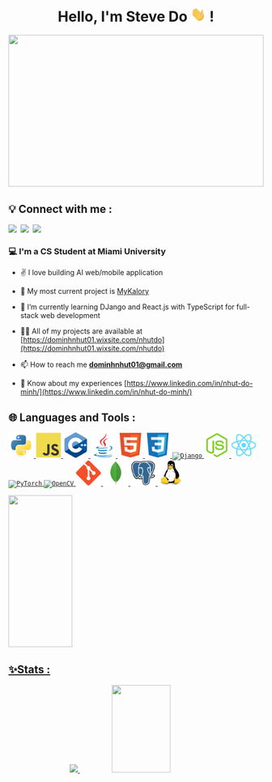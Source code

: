 
<h1 align="center"> Hello, I'm Steve Do <img src="https://raw.githubusercontent.com/ABSphreak/ABSphreak/master/gifs/Hi.gif" width="30px"> ! </h1>
<!-- <img src="https://user-images.githubusercontent.com/54361799/108709847-4409a300-7539-11eb-8481-274ec80833a1.png" style='margin-right:"1200px";margin-left:250px;'/> -->
<img src="https://raw.githubusercontent.com/rahulbanerjee26/githubProfileReadmeGenerator/main/banners/banner3.gif" width="100%" height="300px"/>


## 💡 Connect with me :
<p align="left"> 
<a href="https://www.linkedin.com/in/nhut-do-minh/"><img src="https://img.shields.io/badge/-Steve%20Do-0077B5?style=for-the-badge&logo=Linkedin&logoColor=white"/></a>&nbsp
<a href="https://dominhnhut01.wixsite.com/nhutdo" target="_blank"><img src="https://img.shields.io/website?label=Steve%20Do&style=for-the-badge&up_color=9FEF00&url=https://dominhnhut01.wixsite.com/nhutdo" /></a>&nbsp
   <a href="mailto:dominhnhut01@gmail.com">
    <img src="https://img.shields.io/badge/-Gmail-c14438?style=for-the-badge&logo=Gmail&logoColor=white&link=mailto:dominhnhut01@gmail.com" />
  </a>
</p>

<h3> 💻 I'm a CS Student at Miami University</h3>

- ✌ I love building AI web/mobile application

- 🔭 My most current project is [MyKalory](https://github.com/dominhnhut01/revolutionuc2023)

- 🌱 I’m currently learning DJango and React.js with TypeScript for full-stack web development

- 👨‍💻 All of my projects are available at [https://dominhnhut01.wixsite.com/nhutdo](https://dominhnhut01.wixsite.com/nhutdo)

- 📫 How to reach me **dominhnhut01@gmail.com**

- 📄 Know about my experiences [https://www.linkedin.com/in/nhut-do-minh/](https://www.linkedin.com/in/nhut-do-minh/)

## 🌐 Languages and Tools :
<p align="left">
    <a href="https://www.python.org/" target="_blank"> 
        <code><img src="https://raw.githubusercontent.com/devicons/devicon/2809b567852a4648062a2d3e7c1c531367458c0b/icons/python/python-original.svg" alt="python" width="50" height="50"/></code> 
    </a> 
    <a href="https://www.javascript.com/" target="_blank"> 
        <code><img src="https://raw.githubusercontent.com/devicons/devicon/2809b567852a4648062a2d3e7c1c531367458c0b/icons/javascript/javascript-original.svg" alt="JavaScript" width="50" height="50"/></code> 
    </a> 
    <a href="https://devdocs.io/cpp/" target="_blank"> 
        <code><img src="https://raw.githubusercontent.com/devicons/devicon/2809b567852a4648062a2d3e7c1c531367458c0b/icons/cplusplus/cplusplus-original.svg" alt="c++" width="50" height="50"/></code> 
    </a>
    <a href="https://www.java.com/en/" target="_blank"> 
        <code><img src="https://raw.githubusercontent.com/devicons/devicon/2809b567852a4648062a2d3e7c1c531367458c0b/icons/java/java-original.svg" alt="c++" width="50" height="50"/></code> 
    </a>
    <a href="https://devdocs.io/html/" target="_blank"> 
        <code><img src="https://raw.githubusercontent.com/devicons/devicon/2809b567852a4648062a2d3e7c1c531367458c0b/icons/html5/html5-original.svg" alt="html" width="50" height="50"/></code> 
    </a>
    <a href="https://devdocs.io/css/" target="_blank"> 
        <code><img src="https://raw.githubusercontent.com/devicons/devicon/2809b567852a4648062a2d3e7c1c531367458c0b/icons/css3/css3-original.svg" alt="css" width="50" height="50"/></code> 
    </a>
     <a href="https://www.djangoproject.com/" target="_blank"> 
        <code><img src="https://cdn.jsdelivr.net/gh/devicons/devicon/icons/django/django-plain.svg" alt="Django" width="50" height="50"/></code> 
    </a> 
    <a href="https://nodejs.org/" target="_blank"> 
    <code><img src="https://raw.githubusercontent.com/devicons/devicon/2809b567852a4648062a2d3e7c1c531367458c0b/icons/nodejs/nodejs-original.svg" alt="NodeJS" width="50" height="50"/></code> 
    </a> 
    <a href="https://reactjs.org/" target="_blank"> 
        <code><img src="https://raw.githubusercontent.com/devicons/devicon/2809b567852a4648062a2d3e7c1c531367458c0b/icons/react/react-original.svg" alt="ReactJS" width="50" height="50"/></code> 
    </a> 
    <a href="https://pytorch.org/" target="_blank"> 
        <code><img src="https://cdn.jsdelivr.net/gh/devicons/devicon/icons/pytorch/pytorch-original.svg" alt="PyTorch" width="50" height="50"/></code> 
    </a> 
    <a href="https://opencv.org/" target="_blank"> 
        <code><img src="https://cdn.jsdelivr.net/gh/devicons/devicon/icons/opencv/opencv-original.svg" alt="OpenCV" width="50" height="50"/></code> 
    </a>
    <a href="https://git-scm.com/" target="_blank"> 
        <code><img src="https://raw.githubusercontent.com/devicons/devicon/2809b567852a4648062a2d3e7c1c531367458c0b/icons/git/git-original.svg" alt="git" width="50" height="50"/></code> 
    </a> 
    <a href="https://www.mongodb.com/" target="_blank"> 
        <code><img src="https://raw.githubusercontent.com/devicons/devicon/2809b567852a4648062a2d3e7c1c531367458c0b/icons/mongodb/mongodb-original.svg" alt="mongodb" width="50" height="50"/></code> 
    </a> 
    <a href="https://www.postgresql.org/" target="_blank"> 
        <code><img src="https://raw.githubusercontent.com/devicons/devicon/2809b567852a4648062a2d3e7c1c531367458c0b/icons/postgresql/postgresql-original.svg" alt="PostgreSQL" width="50" height="50"/></code> 
    </a> 
    <a href="https://www.linux.org/" target="_blank"> 
        <code><img src="https://raw.githubusercontent.com/devicons/devicon/2809b567852a4648062a2d3e7c1c531367458c0b/icons/linux/linux-original.svg" alt="linux" width="50" height="50"/></code> 
</p>
<img src="https://i.imgur.com/a50ZTyX.png" width="50%" height="300px"/>

## ✨Stats  : 
<div align="center">
  <img width="48%" src="https://leetcode.card.workers.dev/dominhnhut01?theme=nord&font=baloo&border=0&radius=50" />
  <img width="48%" height="173px" src="https://github-readme-stats.vercel.app/api?username=dominhnhut01&show_icons=true&theme=tokyonight" />
</div>

<br/>   
